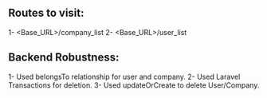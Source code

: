 ## Routes to visit:
1- <Base_URL>/company_list 
2- <Base_URL>/user_list 





## Backend Robustness:
1- Used belongsTo relationship for user and company.
2- Used Laravel Transactions for deletion.
3- Used updateOrCreate to delete User/Company.